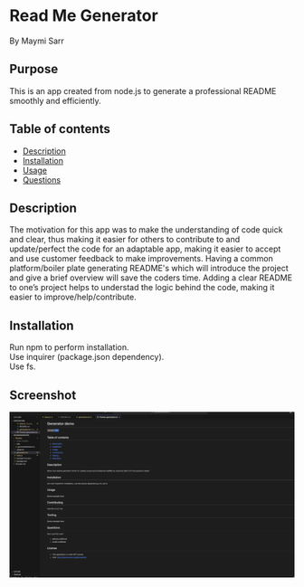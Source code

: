 # Read Me Generator
By Maymi Sarr

## Purpose
This is an app created from node.js to generate a professional README smoothly and efficiently.
## Table of contents
- [Description](#description) 
- [Installation](#installation)
- [Usage](#usage)
- [Questions](#questions)

## Description
The motivation for this app was to make the understanding of code quick and clear, thus making it easier for others to contribute to and update/perfect the code for an adaptable app, making it easier to accept and use customer feedback to make improvements. Having a common platform/boiler plate generating README's which will introduce the project and give a brief overview will save the coders time. Adding a clear README to one’s project helps to understad the logic behind the code, making it easier to improve/help/contribute. 

## Installation
<div>Run npm to perform installation. </div>
<div>Use inquirer (package.json dependency).</div>
<div>Use fs.</div>


## Screenshot
![](./screenshotGeneratedReadMePreview.png)
